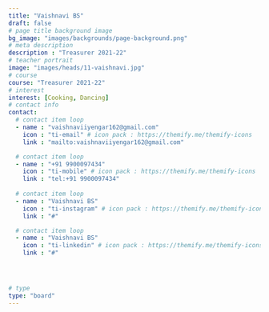 ```yaml
---
title: "Vaishnavi BS"
draft: false
# page title background image
bg_image: "images/backgrounds/page-background.png"
# meta description
description : "Treasurer 2021-22"
# teacher portrait
image: "images/heads/11-vaishnavi.jpg"
# course
course: "Treasurer 2021-22"
# interest
interest: [Cooking, Dancing]
# contact info
contact:
  # contact item loop
  - name : "vaishnaviiyengar162@gmail.com"
    icon : "ti-email" # icon pack : https://themify.me/themify-icons
    link : "mailto:vaishnaviiyengar162@gmail.com"

  # contact item loop
  - name : "+91 9900097434"
    icon : "ti-mobile" # icon pack : https://themify.me/themify-icons
    link : "tel:+91 9900097434"
  
  # contact item loop
  - name : "Vaishnavi BS"
    icon : "ti-instagram" # icon pack : https://themify.me/themify-icons
    link : "#"

  # contact item loop
  - name : "Vaishnavi BS"
    icon : "ti-linkedin" # icon pack : https://themify.me/themify-icons
    link : "#"




# type
type: "board"
---
```

